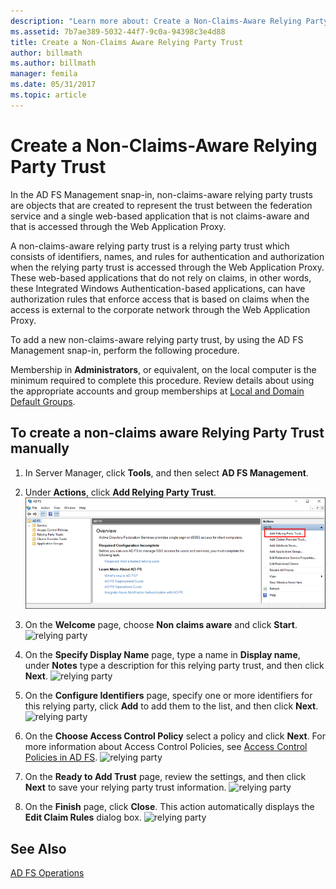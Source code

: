 ```yaml
---
description: "Learn more about: Create a Non-Claims-Aware Relying Party Trust"
ms.assetid: 7b7ae389-5032-44f7-9c0a-94398c3e4d88
title: Create a Non-Claims Aware Relying Party Trust
author: billmath
ms.author: billmath
manager: femila
ms.date: 05/31/2017
ms.topic: article
---
```



# Create a Non-Claims-Aware Relying Party Trust


In the AD FS Management snap\-in, non\-claims\-aware relying party trusts are objects that are created to represent the trust between the federation service and a single web\-based application that is not claims\-aware and that is accessed through the Web Application Proxy.

A non\-claims\-aware relying party trust is a relying party trust which consists of identifiers, names, and rules for authentication and authorization when the relying party trust is accessed through the Web Application Proxy. These web\-based applications that do not rely on claims, in other words, these Integrated Windows Authentication\-based applications, can have authorization rules that enforce access that is based on claims when the access is external to the corporate network through the Web Application Proxy.

To add a new non\-claims\-aware relying party trust, by using the AD FS Management snap\-in, perform the following procedure.

Membership in **Administrators**, or equivalent, on the local computer is the minimum required to complete this procedure.  Review details about using the appropriate accounts and group memberships at [Local and Domain Default Groups](https://go.microsoft.com/fwlink/?LinkId=83477).

## To create a non-claims aware Relying Party Trust manually
1. In Server Manager, click **Tools**, and then select **AD FS Management**.

2.  Under **Actions**, click **Add Relying Party Trust**.
![relying party](media/Create-a-Relying-Party-Trust/addtrust1.PNG)

3.  On the **Welcome** page, choose **Non claims aware** and click **Start**.
![relying party](media/Create-a-Non-Claims-Aware-Relying-Party-Trust/addnon1.PNG)

4.  On the **Specify Display Name** page, type a name in **Display name**, under **Notes** type a description for this relying party trust, and then click **Next**.
![relying party](media/Create-a-Non-Claims-Aware-Relying-Party-Trust/addnon2.PNG)

5. On the **Configure Identifiers** page, specify one or more identifiers for this relying party, click **Add** to add them to the list, and then click **Next**.
![relying party](media/Create-a-Non-Claims-Aware-Relying-Party-Trust/addnon3.PNG)

6.  On the **Choose Access Control Policy** select a policy and click **Next**.  For more information about Access Control Policies, see [Access Control Policies in AD FS](Access-Control-Policies-in-AD-FS.md).
![relying party](media/Create-a-Non-Claims-Aware-Relying-Party-Trust/addnon4.PNG)

7. On the **Ready to Add Trust** page, review the settings, and then click **Next** to save your relying party trust information.
   ![relying party](media/Create-a-Non-Claims-Aware-Relying-Party-Trust/addnon5.PNG)

8. On the **Finish** page, click **Close**. This action automatically displays the **Edit Claim Rules** dialog box.
![relying party](media/Create-a-Non-Claims-Aware-Relying-Party-Trust/addnon6.PNG)

## See Also
[AD FS Operations](../ad-fs-operations.md)
